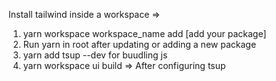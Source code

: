 

Install tailwind inside a workspace => 
1. yarn workspace workspace_name add [add your package]
2. Run yarn in root after updating or adding a new package
3. yarn add tsup --dev for buudling js
4. yarn workspace ui build => After configuring tsup